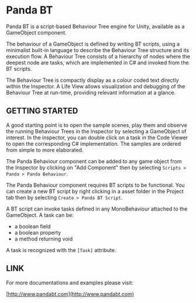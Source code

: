 # Panda BT

Panda BT is a script-based Behaviour Tree engine for Unity, available as a GameObject component.

The behaviour of a GameObject is defined by writing BT scripts, using a minimalist built-in language to describe the Behaviour Tree structure and its execution flow. A Behaviour Tree consists of a hierarchy of nodes where the deepest node are tasks, which are implemented in C# and invoked from the BT scripts.

The Behaviour Tree is compactly display as a colour coded text directly within the Inspector. A Life View allows visualization and debugging of the Behaviour Tree at run-time, providing relevant information at a glance.


## GETTING STARTED 

A good starting point is to open the sample scenes, play them and observe the running Behaviour Trees in the Inspector by selecting a GameObject of interest. In the inspector, you can double click on a task in the Code Viewer to open the corresponding C# implementation. The samples are ordered from simple to more elaborated.

The Panda Behaviour component can be added to any game object from the Inspector by clicking on "Add Component" then by selecting `Scripts > Panda > Panda Behaviour`.

The Panda Behaviour component requires BT scripts to be functional. You can create a new BT script by right clicking in a asset folder in the Project tab then by selecting `Create > Panda BT Script`.

A BT script can invoke tasks defined in any MonoBehaviour attached to the GameObject. A task can be:

- a boolean field
- a boolean property
- a method returning void 

A task is recognized with the `[Task]` attribute. 


## LINK 

For more documentations and examples please visit:

[http://www.pandabt.com](http://www.pandabt.com)

